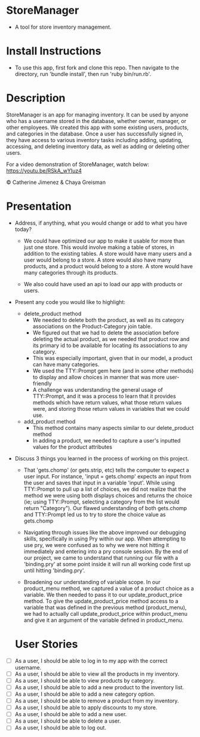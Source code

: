 # StoreManager 
 - A tool for store inventory management.
 

# Install Instructions
- To use this app, first fork and clone this repo. Then navigate to the directory, run 'bundle install', then run 'ruby bin/run.rb'.


# Description
StoreManager is an app for managing inventory. It can be used by anyone who has a username stored in the database, whether owner, manager, or other employees. We created this app with some existing users, products, and categories in the database. Once a user has successfully signed in, they have access to various inventory tasks including adding, updating, accessing, and deleting inventory data, as well as adding or deleting other users. 

    
For a video demonstration of StoreManager, watch below:
https://youtu.be/RSkA_wYIuz4

 ©️ Catherine Jimenez & Chaya Greisman
 


 
 
 # Presentation


- Address, if anything, what you would change or add to what you have today?

  * We could have optimized our app to make it usable for more than just one store. This would involve making a table of stores, in addition to the existing tables.
  A store would have many users and a user would belong to a store.
  A store would also have many products, and a product would belong to a store.
  A store would have many categories through its products.

  * We also could have used an api to load our app with products or users.


- Present any code you would like to highlight:

  * delete_product method
      + We needed to delete both the product, as well as its category associations on the Product-Category join table.
      + We figured out that we had to delete the association before deleting the actual product, as we needed that product row   and its primary id to be available for locating its associations to any category.
      + This was especially important, given that in our model, a product can have many categories.
      + We used the TTY::Prompt gem here (and in some other methods) to display and allow choices in manner that was more user-friendly
      + A challenge was understanding the general usage of TTY::Prompt, and it was a process to learn that it provides methods which have return values, what those return values were, and storing those return values in variables that we could use.
  * add_product method
      + This method contains many aspects similar to our delete_product method
      + In adding a product, we needed to capture a user's inputted values for the product attributes

- Discuss 3 things you learned in the process of working on this project.

    * That 'gets.chomp' (or gets.strip, etc) tells the computer to expect a user input. 
    For instance, 'input = gets.chomp' expects an input from the user and saves that input in a variable 'input'.
    While using TTY::Prompt to pull up a list of choices, we did not realize that the method we were using both displays choices and returns the choice (ie; using TTY::Prompt, selecting a category from the list would return "Category").
    Our flawed understanding of both gets.chomp and TTY::Prompt led us to try to store the choice value as gets.chomp

    * Navigating through issues like the above improved our debugging skills, specifically in using Pry within our app.
    When attempting to use pry, we were confused as to why we were not hitting it immediately and entering into a pry console session. By the end of our project, we came to understand that running our file with a 'binding.pry' at some point inside it will run all working code first up until hitting 'binding.pry'.

    * Broadening our understanding of variable scope. In our product_menu method, we captured a value of a product choice as a variable. We then needed to pass it to our update_product_price method. To give the update_product_price method access to a variable that was defined in the previous method (product_menu), we had to actually call update_product_price within product_menu and give it an argument of the variable defined in product_menu.
    
    # User Stories
- [ ] As a user, I should be able to log in to my app with the correct username.
- [ ] As a user, I should be able to view all the products in my inventory.
- [ ] As a user, I should be able to view products by category.
- [ ] As a user, I should be able to add a new product to the inventory list.
- [ ] As a user, I should be able to add a new category option.
- [ ] As a user, I should be able to remove a product from my inventory.
- [ ] As a user, I should be able to apply discounts to my store.
- [ ] As a user, I should be able to add a new user.
- [ ] As a user, I should be able to delete a user. 
- [ ] As a user, I should be able to log out.